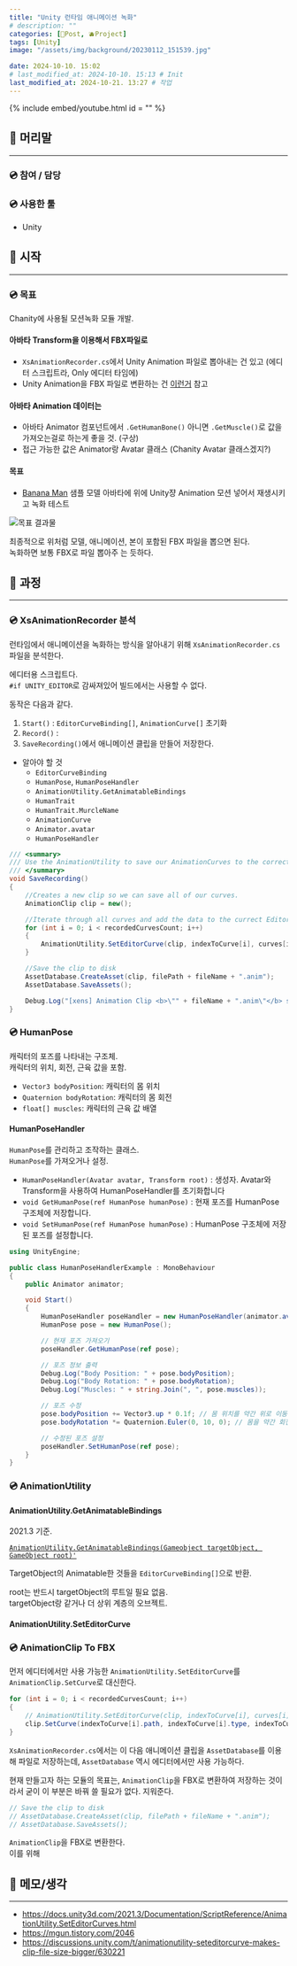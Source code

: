 ```yaml
---
title: "Unity 런타임 애니메이션 녹화"
# description: ""
categories: [📀Post, 🫐Project]
tags: [Unity]
image: "/assets/img/background/20230112_151539.jpg"

date: 2024-10-10. 15:02
# last_modified_at: 2024-10-10. 15:13 # Init
last_modified_at: 2024-10-21. 13:27 # 작업
---
```


{% include embed/youtube.html id = "" %}

## 📀 머리말

---

### 💿 참여 / 담당

### 💿 사용한 툴

- Unity

## 📀 시작

---

### 💿 목표

Chanity에 사용될 모션녹화 모듈 개발.  

#### 아바타 Transform을 이용해서 FBX파일로

- `XsAnimationRecorder.cs`에서 Unity Animation 파일로 뽑아내는 건 있고 (에디터 스크립트라, Only 에디터 타임에)
- Unity Animation을 FBX 파일로 변환하는 건 [이런거](https://github.com/newyellow/Unity-Runtime-Animation-Recorder) 참고

#### 아바타 Animation 데이터는

- 아바타 Animator 컴포넌트에서 `.GetHumanBone()` 아니면 `.GetMuscle()`로 값을 가져오는걸로 하는게 좋을 것. (구상)
- 접근 가능한 값은 Animator랑 Avatar 클래스 (Chanity Avatar 클래스겠지?)

#### 목표

- [Banana Man](https://marketplace.unity.com/packages/3d/characters/humanoids/banana-man-196830?locale=ko-KR) 샘플 모델 아바타에 위에 Unity쟝 Animation 모션 넣어서 재생시키고 녹화 테스트

![목표 결과물](https://cdn.discordapp.com/attachments/1276598931685376185/1293806558441898006/image.png?ex=67168e81&is=67153d01&hm=b2575ae1394afa5e2e1a3d977fc36a33b1032657d104600dd556874fb85c3a27&)

최종적으로 위처럼 모델, 애니메이션, 본이 포함된 FBX 파일을 뽑으면 된다.  
녹화하면 보통 FBX로 파일 뽑아주 는 듯하다.  

## 📀 과정

---

### 💿 XsAnimationRecorder 분석

런타임에서 애니메이션을 녹화하는 방식을 알아내기 위해 `XsAnimationRecorder.cs` 파일을 분석한다.  

에디터용 스크립트다.  
`#if UNITY_EDITOR`로 감싸져있어 빌드에서는 사용할 수 없다.  

동작은 다음과 같다.  

1. `Start()` : `EditorCurveBinding[]`, `AnimationCurve[]` 초기화
2. `Record()` : 
3. `SaveRecording()`에서 애니메이션 클립을 만들어 저장한다.

- 알아야 할 것
  - `EditorCurveBinding`
  - `HumanPose`, `HumanPoseHandler`
  - `AnimationUtility.GetAnimatableBindings`
  - `HumanTrait`
  - `HumanTrait.MurcleName`
  - `AnimationCurve`
  - `Animator.avatar`
  - `HumanPoseHandler`

```cs
/// <summary>
/// Use the AnimationUtility to save our AnimationCurves to the correct EditorCurveBindings and then save our new clip to disk
/// </summary>
void SaveRecording()
{
	//Creates a new clip so we can save all of our curves.
	AnimationClip clip = new();

	//Iterate through all curves and add the data to the currect EditorCurveBindings
	for (int i = 0; i < recordedCurvesCount; i++)
	{
		AnimationUtility.SetEditorCurve(clip, indexToCurve[i], curves[i]);
	}

	//Save the clip to disk
	AssetDatabase.CreateAsset(clip, filePath + fileName + ".anim");
	AssetDatabase.SaveAssets();

	Debug.Log("[xens] Animation Clip <b>\"" + fileName + ".anim\"</b> saved successfuly in <b>" + filePath + "</b>");
}
```

### 💿 HumanPose

캐릭터의 포즈를 나타내는 구조체.  
캐릭터의 위치, 회전, 근육 값을 포함.  

- `Vector3 bodyPosition`: 캐릭터의 몸 위치
- `Quaternion bodyRotation`: 캐릭터의 몸 회전
- `float[] muscles`: 캐릭터의 근육 값 배열

#### HumanPoseHandler

`HumanPose`를 관리하고 조작하는 클래스.  
`HumanPose`를 가져오거나 설정.  

- `HumanPoseHandler(Avatar avatar, Transform root)` : 생성자. Avatar와 Transform을 사용하여 HumanPoseHandler를 초기화합니다
- `void GetHumanPose(ref HumanPose humanPose)` : 현재 포즈를 HumanPose 구조체에 저장합니다.
- `void SetHumanPose(ref HumanPose humanPose)` : HumanPose 구조체에 저장된 포즈를 설정합니다.

```cs
using UnityEngine;

public class HumanPoseHandlerExample : MonoBehaviour
{
    public Animator animator;

    void Start()
    {
        HumanPoseHandler poseHandler = new HumanPoseHandler(animator.avatar, animator.transform);
        HumanPose pose = new HumanPose();

        // 현재 포즈 가져오기
        poseHandler.GetHumanPose(ref pose);

        // 포즈 정보 출력
        Debug.Log("Body Position: " + pose.bodyPosition);
        Debug.Log("Body Rotation: " + pose.bodyRotation);
        Debug.Log("Muscles: " + string.Join(", ", pose.muscles));

        // 포즈 수정
        pose.bodyPosition += Vector3.up * 0.1f; // 몸 위치를 약간 위로 이동
        pose.bodyRotation *= Quaternion.Euler(0, 10, 0); // 몸을 약간 회전

        // 수정된 포즈 설정
        poseHandler.SetHumanPose(ref pose);
    }
}
```

### 💿 AnimationUtility

#### AnimationUtility.GetAnimatableBindings

2021.3 기준.  

[`AnimationUtility.GetAnimatableBindings(Gameobject targetObject, GameObject root)'`](https://docs.unity3d.com/2021.3/Documentation/ScriptReference/AnimationUtility.GetAnimatableBindings.html)  

TargetObject의 Animatable한 것들을 `EditorCurveBinding[]`으로 반환.  

root는 반드시 targetObject의 루트일 필요 없음.  
targetObject랑 같거나 더 상위 계층의 오브젝트.  

#### AnimationUtility.SetEditorCurve

### 💿 AnimationClip To FBX

먼저 에디터에서만 사용 가능한 `AnimationUtility.SetEditorCurve`를 `AnimationClip.SetCurve`로 대신한다.  

```cs
for (int i = 0; i < recordedCurvesCount; i++)
{
    // AnimationUtility.SetEditorCurve(clip, indexToCurve[i], curves[i]);
    clip.SetCurve(indexToCurve[i].path, indexToCurve[i].type, indexToCurve[i].propertyName, curves[i]);
}
```

`XsAnimationRecorder.cs`에서는 이 다음 애니메이션 클립을 `AssetDatabase`를 이용해 파일로 저장하는데, `AssetDatabase` 역시 에디터에서만 사용 가능하다.  

현재 만들고자 하는 모듈의 목표는, `AnimationClip`을 FBX로 변환하여 저장하는 것이라서 굳이 이 부분은 바꿔 쓸 필요가 없다. 지워준다.  

```cs
// Save the clip to disk
// AssetDatabase.CreateAsset(clip, filePath + fileName + ".anim");
// AssetDatabase.SaveAssets();
```

`AnimationClip`을 FBX로 변환한다.  
이를 위해 

## 📀 메모/생각

---

- <https://docs.unity3d.com/2021.3/Documentation/ScriptReference/AnimationUtility.SetEditorCurves.html>
- <https://mgun.tistory.com/2046>
- <https://discussions.unity.com/t/animationutility-seteditorcurve-makes-clip-file-size-bigger/630221>
